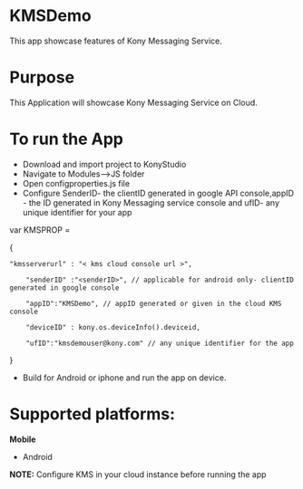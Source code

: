 KMSDemo
================

This app showcase features of Kony Messaging Service.

# Purpose
This Application will showcase Kony Messaging Service on Cloud.

# To run the App

 * Download and import project to KonyStudio
 * Navigate to Modules-->JS folder
 * Open configproperties.js file
 * Configure SenderID- the clientID generated in google API console,appID - the ID generated in Kony Messaging service console and ufID- any unique identifier for your app
 
var KMSPROP = 

{
    
    "kmsserverurl" : "< kms cloud console url >",
    
		"senderID" :"<senderID>", // applicable for android only- clientID generated in google console
		
		"appID":"KMSDemo", // appID generated or given in the cloud KMS console
		
		"deviceID" : kony.os.deviceInfo().deviceid,
		
		"ufID":"kmsdemouser@kony.com" // any unique identifier for the app
}

 * Build for Android or iphone and run the app on device.


# Supported platforms:
**Mobile**
 * Android


**NOTE:**
Configure KMS in your cloud instance before running the app
